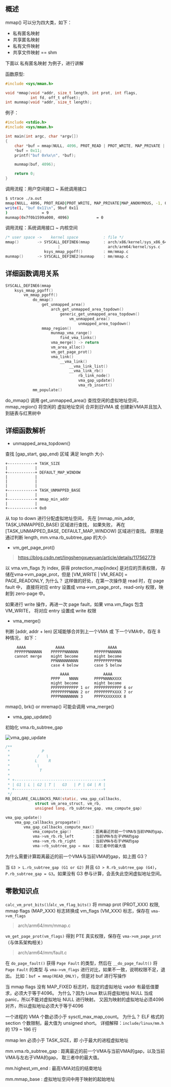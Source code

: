 ## 概述

mmap() 可以分为四大类，如下：

* 私有匿名映射
* 共享匿名映射
* 私有文件映射
* 共享文件映射 == shm

下面以 私有匿名映射 为例子，进行讲解

函数原型:

```c
#include <sys/mman.h>

void *mmap(void *addr, size_t length, int prot, int flags,
           int fd, off_t offset);
int munmap(void *addr, size_t length);
```

例子：

```c
#include <stdio.h>
#include <sys/mman.h>

int main(int argc, char *argv[])
{
	char *buf = mmap(NULL, 4096, PROT_READ | PROT_WRITE, MAP_PRIVATE | MAP_ANONYMOUS, -1, 0);
	*buf = 0x11;
	printf("buf 0x%x\n", *buf);

	munmap(buf, 4096);

	return 0;
}
```

调用流程：用户空间接口 ~ 系统调用接口

```bash
$ strace ./a.out
mmap(NULL, 4096, PROT_READ|PROT_WRITE, MAP_PRIVATE|MAP_ANONYMOUS, -1, 0) = 0x7f0b1599a000
write(1, "buf 0x11\n", 9buf 0x11
)               = 9
munmap(0x7f0b1599a000, 4096)            = 0
```

调用流程：系统调用接口 ~ 内核空间

```c
/* user space ->    kernel space           : file */
mmap()        -> SYSCALL_DEFINE6(mmap      : arch/x86/kernel/sys_x86_64.c
                       |                     arch/arm64/kernel/sys.c
                 ksys_mmap_pgoff()         : mm/mmap.c
munmap()      -> SYSCALL_DEFINE2(munmap    : mm/mmap.c
```

## 详细函数调用关系

```c
SYSCALL_DEFINE6(mmap
    ksys_mmap_pgoff()
        vm_mmap_pgoff()
            do_mmap()
                get_unmapped_area()
                    arch_get_unmapped_area_topdown()
                        generic_get_unmapped_area_topdown()
                            vm_unmapped_area()
                                unmapped_area_topdown()
                mmap_region()
                    munmap_vma_range()
                        find_vma_links()
                    vma_merge() -> return
                    vm_area_alloc()
                    vm_get_page_prot()
                    vma_link()
                        __vma_link()
                            __vma_link_list()
                            __vma_link_rb()
                                rb_link_node()
                                vma_gap_update()
                                vma_rb_insert()
            mm_populate()
```

do_mmap() 调用 get_unmapped_area() 查找空闲的虚拟地址空间，mmap_region() 将空闲的
虚拟地址空间 合并到旧VMA 或 创建新VMA并且加入到链表与红黑树中

## 详细函数解析

* unmapped_area_topdown()

查找 [gap_start, gap_end) 区域 满足 length 大小

```
+------------+ TASK_SIZE
|            |
+------------+ DEFAULT_MAP_WINDOW
|            |
|            |
|            |
+------------+ TASK_UNMAPPED_BASE
|            |
+------------+ mmap_min_addr
|            |
+------------+ 0x0
```

从 top to down 进行分配虚拟地址空间，
先在 [mmap_min_addr, TASK_UNMAPPED_BASE) 区域进行查找，
如果失败，
再在 [TASK_UNMAPPED_BASE, DEFAULT_MAP_WINDOW) 区域进行查找。
原理是通过判断 length, mm.vma.rb_subtree_gap 的大小

* vm_get_page_prot()

> https://blog.csdn.net/lingshengxueyuan/article/details/117562779

以 vma.vm_flags 为 index, 获得 protection_map[index] 是对应的页表权限，
存储在vma->vm_page_prot，但是 [VM_WRITE | VM_READ] = PAGE_READONLY, 为什么？
这样做的好处，在第一次操作是 read 时，在 page fault 中，
直接将对应 entry 设置成 vma->vm_page_prot，read-only 权限，映射到 zero-page 中。

如果进行 write 操作，再进一次 page fault，如果 vma.vm_flags 包含 VM_WRITE，
将对应 entry 设置成 write 权限

* vma_merge()

判断 [addr, addr + len) 区域能够合并到上一个VMA 或 下一个VMA中，存在 8 种情况，
如下：

```
     AAAA             AAAA                   AAAA
    PPPPPPNNNNNN    PPPPPPNNNNNN       PPPPPPNNNNNN
    cannot merge    might become       might become
                    PPNNNNNNNNNN       PPPPPPPPPPNN
                    case 4 below       case 5 below

                        AAAA               AAAA
                    PPPP    NNNN       PPPPNNNNXXXX
                    might become       might become
                    PPPPPPPPPPPP 1 or  PPPPPPPPPPPP 6 or
                    PPPPPPPPNNNN 2 or  PPPPPPPPXXXX 7 or
                    PPPPNNNNNNNN 3     PPPPXXXXXXXX 8
```

mmap(), brk() or mremap() 可能会调用 vma_merge()

* vma_gap_update()

初始化 vma.rb_subtree_gap

![vma_gap_update](picture/vma_gap_update.png)

```c
/**
 *              P
 *            /   \
 *           L     R
 *            \
 *             T
 *
 * +---------------------------------------+
 * | G1 | L | G2 | T |   G3   | P | G4 | R |
 * +---------------------------------------+
 */
RB_DECLARE_CALLBACKS_MAX(static, vma_gap_callbacks,
			 struct vm_area_struct, vm_rb,
			 unsigned long, rb_subtree_gap, vma_compute_gap)

vma_gap_update()
    vma_gap_callbacks_propagate()
        vma_gap_callbacks_compute_max()
            vma_compute_gap()         ：距离最近的前一个VMA与当前VMA的gap，如上图 G3
            vma->vm_rb.rb_left        ：当前VMA与左子VMA的gap
            vma->vm_rb.rb_right       ：当前VMA与右子VMA的gap
            vma->rb_subtree_gap = max ：取三者中的最大值
```

为什么需要计算距离最近的前一个VMA与当前VMA的gap，如上图 G3？

当 `G3 > L.rb_subtree_gap (G1 or G2)` 并且 `G3 > R.rb_subtree_gap (G4)`，
`P.rb_subtree_gap = G3`。如果没有 G3 参与计算，会丢失此空闲虚拟地址空间。

## 零散知识点

`calc_vm_prot_bits()`/`alc_vm_flag_bits()` 将 mmap prot (PROT_XXX) 权限,
mmap flags (MAP_XXX) 标志转换成 vm_flags (VM_XXX) 标志，保存在 `vma->vm_flags`

> arch/arm64/mm/mmap.c

`vm_get_page_prot(vm_flags)` 得到 PTE 真实权限，保存在 `vma->vm_page_prot`
（与体系架构相关）

> arch/arm64/mm/fault.c

在 `do_page_fault()` 获得 `Page Fault` 的类型，然后在 `__do_page_fault()`
将 `Page Fault` 的类型 与 `vma->vm_flags` 进行对比，如果不一致，说明权限不足，退出。
比如：`buf = mmap(READ_ONLY)`，但是对 buf 进行写操作

当 mmap flags 没有 MAP_FIXED 标志时，指定的虚拟地址 vaddr 有最低值要求，必须大于等于4096。
为什么？因为 Linux 默认将虚拟地址 NULL 当成 panic，所以不能对虚拟地址 NULL 进行映射。
又因为映射的虚拟地址必须4096对齐，所以虚拟地址必须大于等于4096

一个进程的 VMA 个数必须小于 sysctl_max_map_count。
为什么？ ELF 格式的 section 个数限制，最大值为 unsigned short。
详细解释：`include/linux/mm.h` 的 179 ~ 196 行

mmap len 必须小于 TASK_SIZE，即 小于最大的进程虚拟地址

mm.vma.rb_subtree_gap : 距离最近的前一个VMA与当前VMA的gap，以及当前VMA与左右子VMA的gap，
取三者中的最大值。

mm.highest_vm_end : 最高VMA对应的结束地址

mm.mmap_base : 虚拟地址空间中用于映射的起始地址
